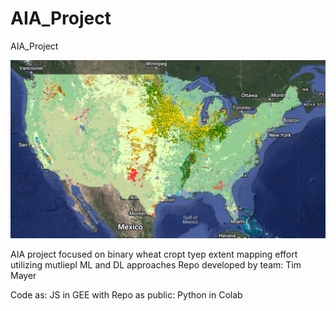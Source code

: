 # AIA_Project
AIA_Project


![](NASS_Crop_type.PNG)

AIA project focused on binary wheat cropt tyep extent mapping effort utilizing mutliepl ML and DL approaches
Repo developed by team:
Tim Mayer


Code as:
JS in GEE with Repo as public:
Python in Colab

